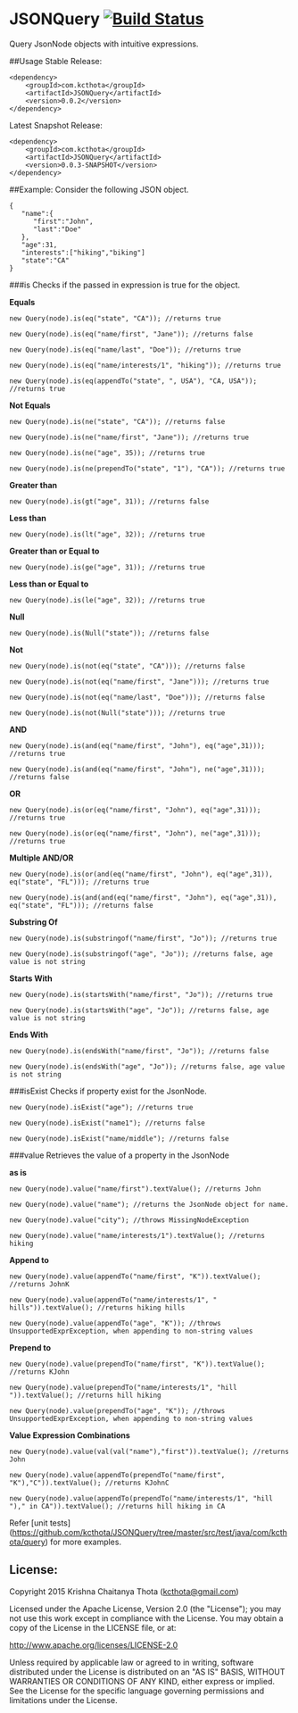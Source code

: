 # JSONQuery [![Build Status](https://travis-ci.org/kcthota/JSONQuery.svg?branch=master)](https://travis-ci.org/kcthota/JSONQuery)

Query JsonNode objects with intuitive expressions.

##Usage
Stable Release:

```
<dependency>
	<groupId>com.kcthota</groupId>
	<artifactId>JSONQuery</artifactId>
	<version>0.0.2</version>
</dependency>
```
Latest Snapshot Release:

```
<dependency>
	<groupId>com.kcthota</groupId>
	<artifactId>JSONQuery</artifactId>
	<version>0.0.3-SNAPSHOT</version>
</dependency>
```

##Example:
Consider the following JSON object.

```
{
   "name":{
      "first":"John",
      "last":"Doe"
   },
   "age":31,
   "interests":["hiking","biking"]
   "state":"CA"
}
```

###is
Checks if the passed in expression is true for the object.

**Equals**
```
new Query(node).is(eq("state", "CA")); //returns true

new Query(node).is(eq("name/first", "Jane")); //returns false

new Query(node).is(eq("name/last", "Doe")); //returns true

new Query(node).is(eq("name/interests/1", "hiking")); //returns true

new Query(node).is(eq(appendTo("state", ", USA"), "CA, USA")); //returns true

```

**Not Equals**

```
new Query(node).is(ne("state", "CA")); //returns false

new Query(node).is(ne("name/first", "Jane")); //returns true

new Query(node).is(ne("age", 35)); //returns true

new Query(node).is(ne(prependTo("state", "1"), "CA")); //returns true

```

**Greater than**

```
new Query(node).is(gt("age", 31)); //returns false
```

**Less than**

```
new Query(node).is(lt("age", 32)); //returns true
```

**Greater than or Equal to**

```
new Query(node).is(ge("age", 31)); //returns true
```

**Less than or Equal to**

```
new Query(node).is(le("age", 32)); //returns true
```

**Null**

```
new Query(node).is(Null("state")); //returns false
```

**Not**

```
new Query(node).is(not(eq("state", "CA"))); //returns false

new Query(node).is(not(eq("name/first", "Jane"))); //returns true

new Query(node).is(not(eq("name/last", "Doe"))); //returns false

new Query(node).is(not(Null("state"))); //returns true
```

**AND**

```
new Query(node).is(and(eq("name/first", "John"), eq("age",31))); //returns true

new Query(node).is(and(eq("name/first", "John"), ne("age",31))); //returns false
```

**OR**

```
new Query(node).is(or(eq("name/first", "John"), eq("age",31))); //returns true

new Query(node).is(or(eq("name/first", "John"), ne("age",31))); //returns true
```

**Multiple AND/OR**

```
new Query(node).is(or(and(eq("name/first", "John"), eq("age",31)), eq("state", "FL"))); //returns true

new Query(node).is(and(and(eq("name/first", "John"), eq("age",31)), eq("state", "FL"))); //returns false
```

**Substring Of**

```
new Query(node).is(substringof("name/first", "Jo")); //returns true

new Query(node).is(substringof("age", "Jo")); //returns false, age value is not string
```

**Starts With**

```
new Query(node).is(startsWith("name/first", "Jo")); //returns true

new Query(node).is(startsWith("age", "Jo")); //returns false, age value is not string
```

**Ends With**

```
new Query(node).is(endsWith("name/first", "Jo")); //returns false

new Query(node).is(endsWith("age", "Jo")); //returns false, age value is not string
```

###isExist
Checks if property exist for the JsonNode.

```
new Query(node).isExist("age"); //returns true

new Query(node).isExist("name1"); //returns false

new Query(node).isExist("name/middle"); //returns false

```

###value
Retrieves the value of a property in the JsonNode

**as is**

```
new Query(node).value("name/first").textValue(); //returns John

new Query(node).value("name"); //returns the JsonNode object for name.

new Query(node).value("city"); //throws MissingNodeException

new Query(node).value("name/interests/1").textValue(); //returns hiking

```

**Append to**

```
new Query(node).value(appendTo("name/first", "K")).textValue(); //returns JohnK

new Query(node).value(appendTo("name/interests/1", " hills")).textValue(); //returns hiking hills

new Query(node).value(appendTo("age", "K")); //throws UnsupportedExprException, when appending to non-string values

```

**Prepend to**

```
new Query(node).value(prependTo("name/first", "K")).textValue(); //returns KJohn

new Query(node).value(prependTo("name/interests/1", "hill ")).textValue(); //returns hill hiking

new Query(node).value(prependTo("age", "K")); //throws UnsupportedExprException, when appending to non-string values

```

**Value Expression Combinations**

```
new Query(node).value(val(val("name"),"first")).textValue(); //returns John

new Query(node).value(appendTo(prependTo("name/first", "K"),"C")).textValue(); //returns KJohnC

new Query(node).value(appendTo(prependTo("name/interests/1", "hill ")," in CA")).textValue(); //returns hill hiking in CA

```


Refer [unit tests] (https://github.com/kcthota/JSONQuery/tree/master/src/test/java/com/kcthota/query) for more examples.

## License:

Copyright 2015 Krishna Chaitanya Thota (kcthota@gmail.com)

Licensed under the Apache License, Version 2.0 (the "License");
you may not use this work except in compliance with the License.
You may obtain a copy of the License in the LICENSE file, or at:

   http://www.apache.org/licenses/LICENSE-2.0

Unless required by applicable law or agreed to in writing, software
distributed under the License is distributed on an "AS IS" BASIS,
WITHOUT WARRANTIES OR CONDITIONS OF ANY KIND, either express or implied.
See the License for the specific language governing permissions and
limitations under the License.